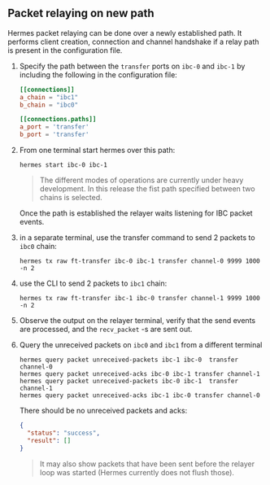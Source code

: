 ## Packet relaying on new path

Hermes packet relaying can be done over a newly established path. It performs client creation, connection and channel handshake if a relay path is present in the configuration file.

1. Specify the path between the `transfer` ports on `ibc-0` and `ibc-1` by including the following in the configuration file:

    ```toml
    [[connections]]
    a_chain = "ibc1"
    b_chain = "ibc0"

    [[connections.paths]]
    a_port = 'transfer'
    b_port = 'transfer'
    ```

2. From one terminal start hermes over this path:

   ```shell script
   hermes start ibc-0 ibc-1
   ```

    > The different modes of operations are currently under heavy development. In this release the fist path specified between two chains is selected.

    Once the path is established the relayer waits listening for IBC packet events.

3. in a separate terminal, use the transfer command to send 2 packets to `ibc0` chain:

    ```shell script
    hermes tx raw ft-transfer ibc-0 ibc-1 transfer channel-0 9999 1000 -n 2
    ```
4. use the CLI to send 2 packets to `ibc1` chain:

    ```shell script
    hermes tx raw ft-transfer ibc-1 ibc-0 transfer channel-1 9999 1000 -n 2
    ```

5. Observe the output on the relayer terminal, verify that the send events are processed, and the `recv_packet` -s are sent out.

6. Query the unreceived packets on `ibc0` and `ibc1` from a different terminal

    ```shell script
    hermes query packet unreceived-packets ibc-1 ibc-0  transfer channel-0
    hermes query packet unreceived-acks ibc-0 ibc-1 transfer channel-1
    hermes query packet unreceived-packets ibc-0 ibc-1  transfer channel-1
    hermes query packet unreceived-acks ibc-1 ibc-0 transfer channel-0
    ```

    There should be no unreceived packets and acks:

    ```json
    {
      "status": "success",
      "result": []
    }
    ```

    > It may also show packets that have been sent before the relayer loop was started (Hermes currently does not flush those).
